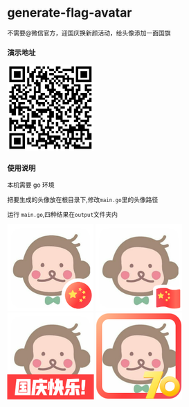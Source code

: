 # generate-flag-avatar
不需要@微信官方，迎国庆换新颜活动，给头像添加一面国旗

### 演示地址
<img src="/src/qr.png" width="200" height="200" />

### 使用说明
本机需要 go 环境

把要生成的头像放在根目录下,修改`main.go`里的头像路径

运行 `main.go`,四种结果在`output`文件夹内

<img src="/output/flag_avatar1.png" width="200" height="200" />
<img src="/output/flag_avatar2.png" width="200" height="200" />
<img src="/output/flag_avatar3.png" width="200" height="200" />
<img src="/output/flag_avatar4.png" width="200" height="200" />
